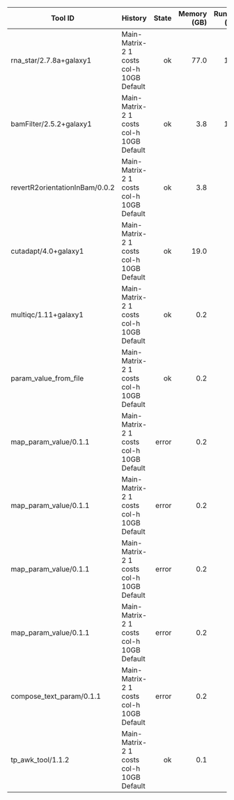 | Tool ID | History | State | Memory (GB) | Runtime (sec)|
|---|---|---:|---:|---:|
| rna_star/2.7.8a+galaxy1 | Main-Matrix-2 1 costs col-h 10GB Default | ok | 77.0 |  1915 |
| bamFilter/2.5.2+galaxy1 | Main-Matrix-2 1 costs col-h 10GB Default | ok | 3.8 |  1387 |
| revertR2orientationInBam/0.0.2 | Main-Matrix-2 1 costs col-h 10GB Default | ok | 3.8 |   919 |
| cutadapt/4.0+galaxy1 | Main-Matrix-2 1 costs col-h 10GB Default | ok | 19.0 |   897 |
| multiqc/1.11+galaxy1 | Main-Matrix-2 1 costs col-h 10GB Default | ok | 0.2 |    11 |
| param_value_from_file | Main-Matrix-2 1 costs col-h 10GB Default | ok | 0.2 |     6 |
| map_param_value/0.1.1 | Main-Matrix-2 1 costs col-h 10GB Default | error | 0.2 |     5 |
| map_param_value/0.1.1 | Main-Matrix-2 1 costs col-h 10GB Default | error | 0.2 |     5 |
| map_param_value/0.1.1 | Main-Matrix-2 1 costs col-h 10GB Default | error | 0.2 |     5 |
| map_param_value/0.1.1 | Main-Matrix-2 1 costs col-h 10GB Default | error | 0.2 |     5 |
| compose_text_param/0.1.1 | Main-Matrix-2 1 costs col-h 10GB Default | error | 0.2 |     5 |
| tp_awk_tool/1.1.2 | Main-Matrix-2 1 costs col-h 10GB Default | ok | 0.1 |     1 |
